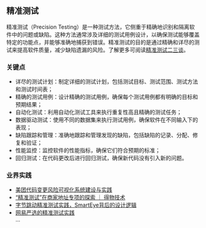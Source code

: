 ## 精准测试
精准测试（Precision Testing）是一种测试方法，它侧重于精确地识别和隔离软件中的问题或缺陷。这种方法通常涉及详细的测试用例设计，以确保测试能够覆盖特定的功能点，并能够准确地捕获到错误。精准测试的目的是通过精确和详尽的测试来提高软件质量，减少缺陷遗漏的风险。了解更多可阅读[精准测试二三谈](https://mp.weixin.qq.com/s/WLqDVQdI1bSv8VnYCx6eIg)。

### 关键点
- 详尽的测试计划：制定详细的测试计划，包括测试目标、测试范围、测试方法和测试时间表；
- 精确的测试用例：设计精确的测试用例，确保每个测试用例都有明确的目标和预期结果；
- 自动化测试：利用自动化测试工具来执行重复性高且精确的测试任务；
- 数据驱动测试：使用不同的数据集来执行测试用例，确保软件在不同输入下的表现；
- 缺陷跟踪和管理：准确地跟踪和管理发现的缺陷，包括缺陷的记录、分配、修复和验证；
- 性能监控：监控软件的性能指标，确保它们符合预期的标准；
- 回归测试：在代码更改后进行回归测试，确保新代码没有引入新的问题。

### 业界实践
- [美团代码变更风险可视化系统建设与实践](https://mp.weixin.qq.com/s/4VFWGNGrjs1jZpifVZqdgw)
- [“精准测试”在商家地址专项的探索 ｜ 得物技术](https://tech.dewu.com/article?id=43)
- [字节跳动精准测试实践，SmartEye背后的设计逻辑](https://mp.weixin.qq.com/s/wUrm8gycgLHhCSHbpG8Hkw)
- [网易严选的精准测试实践](https://www.infoq.cn/article/xuu91crqa4hcjz8uomjs)    
...